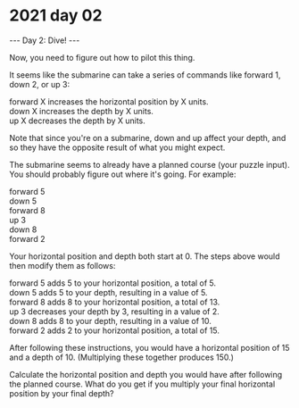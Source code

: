 # 2021 day 02

--- Day 2: Dive! ---

Now, you need to figure out how to pilot this thing.



It seems like the submarine can take a series of commands like forward 1, down 2, or up 3:



forward X increases the horizontal position by X units.\
down X increases the depth by X units.\
up X decreases the depth by X units.



Note that since you're on a submarine, down and up affect your depth, and so they have the opposite result of what you might expect.



The submarine seems to already have a planned course (your puzzle input). You should probably figure out where it's going. For example:



forward 5\
down 5\
forward 8\
up 3\
down 8\
forward 2



Your horizontal position and depth both start at 0. The steps above would then modify them as follows:



forward 5 adds 5 to your horizontal position, a total of 5.\
down 5 adds 5 to your depth, resulting in a value of 5.\
forward 8 adds 8 to your horizontal position, a total of 13.\
up 3 decreases your depth by 3, resulting in a value of 2.\
down 8 adds 8 to your depth, resulting in a value of 10.\
forward 2 adds 2 to your horizontal position, a total of 15.



After following these instructions, you would have a horizontal position of 15 and a depth of 10. (Multiplying these together produces 150.)



Calculate the horizontal position and depth you would have after following the planned course. What do you get if you multiply your final horizontal position by your final depth?



